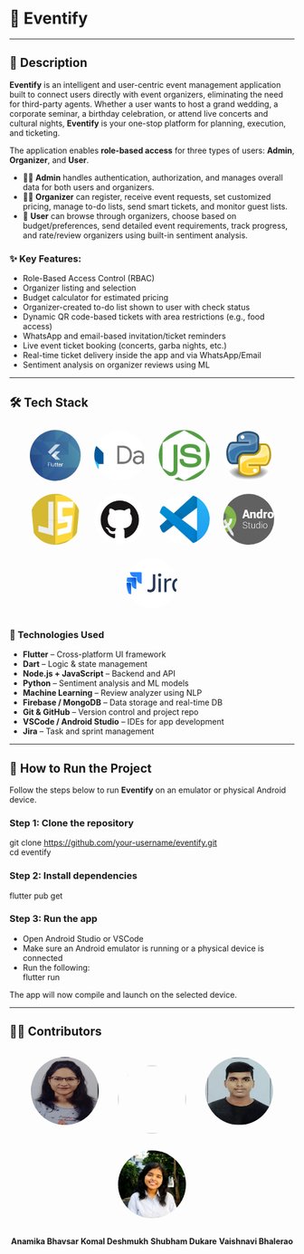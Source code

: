 # 📱 Eventify

---

## 📖 Description

**Eventify** is an intelligent and user-centric event management application built to connect users directly with event organizers, eliminating the need for third-party agents. Whether a user wants to host a grand wedding, a corporate seminar, a birthday celebration, or attend live concerts and cultural nights, **Eventify** is your one-stop platform for planning, execution, and ticketing.

The application enables **role-based access** for three types of users: **Admin**, **Organizer**, and **User**.

- 👨‍💼 **Admin** handles authentication, authorization, and manages overall data for both users and organizers.
- 🧑‍🎤 **Organizer** can register, receive event requests, set customized pricing, manage to-do lists, send smart tickets, and monitor guest lists.
- 👤 **User** can browse through organizers, choose based on budget/preferences, send detailed event requirements, track progress, and rate/review organizers using built-in sentiment analysis.

### ✨ Key Features:

- Role-Based Access Control (RBAC)
- Organizer listing and selection
- Budget calculator for estimated pricing
- Organizer-created to-do list shown to user with check status
- Dynamic QR code-based tickets with area restrictions (e.g., food access)
- WhatsApp and email-based invitation/ticket reminders
- Live event ticket booking (concerts, garba nights, etc.)
- Real-time ticket delivery inside the app and via WhatsApp/Email
- Sentiment analysis on organizer reviews using ML

---

## 🛠️ Tech Stack

<p align="center">
  <img src="https://github.com/anamika2402/Project_Readme/blob/main/Readme/Flutter.png?raw=true" height="90" width="90" style="border-radius: 50%; margin: 10px; object-fit: cover;">
  <img src="https://github.com/anamika2402/Project_Readme/blob/main/Readme/dart.png?raw=true" height="90" width="90" style="border-radius: 50%; margin: 10px; object-fit: cover;">
  <img src="https://github.com/anamika2402/Project_Readme/blob/main/Readme/nodejs.png?raw=true" height="90" width="90" style="border-radius: 50%; margin: 10px; object-fit: cover;">
  <img src="https://github.com/anamika2402/Project_Readme/blob/main/Readme/python.jpeg?raw=true" height="90" width="90" style="border-radius: 50%; margin: 10px; object-fit: cover;">
  <img src="https://github.com/anamika2402/Project_Readme/blob/main/Readme/javascript.jpeg?raw=true" height="90" width="90" style="border-radius: 50%; margin: 10px; object-fit: cover;">
  <img src="https://github.com/anamika2402/Project_Readme/blob/main/Readme/Github.png?raw=true" height="90" width="90" style="border-radius: 50%; margin: 10px; object-fit: cover;">
  <img src="https://github.com/anamika2402/Project_Readme/blob/main/Readme/VSCode.jpeg?raw=true" height="90" width="90" style="border-radius: 50%; margin: 10px; object-fit: cover;">
  <img src="https://github.com/anamika2402/Project_Readme/blob/main/Readme/Android%20Studio.png?raw=true" height="90" width="90" style="border-radius: 50%; margin: 10px; object-fit: cover;">
  <img src="https://github.com/anamika2402/Project_Readme/blob/main/Readme/Jira.png?raw=true" height="90" width="90" style="border-radius: 50%; margin: 10px; object-fit: cover;">
</p>

### 🧩 Technologies Used

- **Flutter** – Cross-platform UI framework  
- **Dart** – Logic & state management  
- **Node.js + JavaScript** – Backend and API  
- **Python** – Sentiment analysis and ML models  
- **Machine Learning** – Review analyzer using NLP  
- **Firebase / MongoDB** – Data storage and real-time DB  
- **Git & GitHub** – Version control and project repo  
- **VSCode / Android Studio** – IDEs for app development  
- **Jira** – Task and sprint management

---

## 🚀 How to Run the Project

Follow the steps below to run **Eventify** on an emulator or physical Android device.

### Step 1: Clone the repository  
git clone https://github.com/your-username/eventify.git  
cd eventify  

### Step 2: Install dependencies  
flutter pub get  

### Step 3: Run the app  
- Open Android Studio or VSCode  
- Make sure an Android emulator is running or a physical device is connected  
- Run the following:  
flutter run  

The app will now compile and launch on the selected device.

---

## 👨‍💻 Contributors

<p align="center">
  <img src="https://github.com/anamika2402/Project_Readme/blob/main/Readme/Anamika.jpg?raw=true" width="120" height="120" style="border-radius: 50%; margin: 15px;">
  <img src="assets/readme/komal.png" width="120" height="120" style="border-radius: 50%; margin: 15px;">
  <img src="https://github.com/anamika2402/Project_Readme/blob/main/Readme/Shubham.jpg?raw=true" width="120" height="120" style="border-radius: 50%; margin: 15px;">
  <img src="https://github.com/anamika2402/Project_Readme/blob/main/Readme/Vaishnavi.jpg?raw=true" width="120" height="120" style="border-radius: 50%; margin: 15px;">
</p>

<p align="center">
  <b>Anamika Bhavsar</b>
  <b>Komal Deshmukh</b>
  <b>Shubham Dukare</b>
  <b>Vaishnavi Bhalerao</b>
</p>
